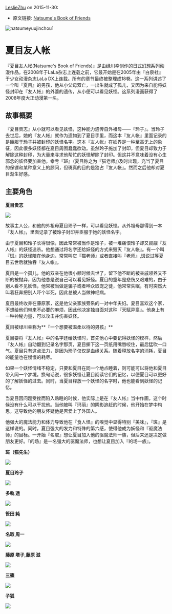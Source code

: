 [LeslieZhu](https://github.com/LeslieZhu) on 2015-11-30:


- 原文链接: [Natsume's Book of Friends](https://en.wikipedia.org/wiki/Natsume%27s_Book_of_Friends)

![natsumeyuujinchou1](https://cloud.githubusercontent.com/assets/2840435/11476460/d4b5341e-97bd-11e5-9bf6-015ccb2ef8e3.gif)

# 夏目友人帐

『夏目友人帐(Natsume's Book of Friends)』是由绿川幸创作的日式幻想系列动漫作品。在2008年于LaLa杂志上连载之前，它最开始是在2005年由『白泉社』于少女动漫杂志LaLa DX上连载。所有的章节最终被整理成18卷。这一系列讲述了一个叫『夏目』的男孩，他从小父母双亡，一出生就成了孤儿，又因为来自能将妖怪封印在『友人帐』的外婆的遗传，从小便可以看见妖怪。这系列漫画获得了2008年度大正动漫第一名。


## 故事概要


『夏目贵志』从小就可以看见妖怪，这种能力遗传自外祖母——『玲子』。当玲子去世后，她的『友人帐』就作为遗物到了夏目手里，而这本『友人帐』里面记录的是臣服于玲子并被封印的妖怪名字。这本『友人帐』在妖界是一种至高无上的象征，因此很多妖怪都在夏目周围蠢蠢欲动。虽然玲子施加了封印，但夏目却致力于解除这种封印，为大量来寻求他帮忙的妖怪解除了封印。但这并不意味着没有心生邪念的妖怪要加害他。幸亏『斑』（夏目称之为『猫老师』)及时出现，充当了夏目的保镖和某种意义上的顾问，但斑真的目的是独占『友人帐』。然而之后他却对夏目渐生好感。


## 主要角色


**夏目贵志**


![](https://raw.githubusercontent.com/LeslieZhu/MinYi/master/images/%E5%A4%8F%E7%9B%AE.png)

故事主人公，和他的外祖母夏目玲子一样，可以看见妖怪。从外祖母那得到一本『友人帐』，里面记录了被玲子封印并臣服于她的妖怪名字。
    
由于夏目和玲子长得很像，因此常常被当作是玲子，被一堆痛恨玲子却又觊觎『友人帐』的妖怪追杀。他想通过将名字还给妖怪的方式来毁灭『友人帐』。有一个叫『斑』的妖怪陪在他身边，常常叫它『猫老师』或者直接叫『老师』,斑说过等夏目去世后就独吞『友人帐』。
    
夏目是一个孤儿，他的双亲在他很小额时候去世了，留下他不断的被亲戚领养又不断的被抛弃，因为他总是说自己可以看见妖怪。夏目的童年是悲伤又艰难的，由于别人看不见妖怪，他常被当做是骗子或者哗众取宠之徒，他常常失眠，有时突然大叫着狂奔把别人吓个半死，因此总被人当做神经病。


夏目最终收养在藤原家，这是他父亲家族旁系的一对中年夫妇。夏目喜欢这个家，不想给他们带来不必要的麻烦，因此他决定独自面对这种『天赋异禀』。他身上有一种神秘力量，可以攻击并伤害妖怪。


夏目被绿川幸称为**『一个想要被温柔以待的男孩』**

夏目要将『友人帐』中的名字还给妖怪时，首先他心中要记得妖怪的模样，然后『友人帐』自动翻到记录名字那页，夏目撕下这一页纸用嘴唇咬住，最后猛吹一口气。夏目只有这点法力，是因为玲子仅仅是血缘关系。随着释放名字的消耗，夏目的能量也在慢慢的耗尽。

如果一个妖怪情绪不稳定，只要和夏目在同一个地点睡着，则可能可以将他和夏目带入同一个梦境。换句话说，很多妖怪让夏目阅读它们的记忆，以便夏目可以更好的了解妖怪的过去。同时，当夏目释放一个妖怪的名字时，他也能看到妖怪的记忆。

当夏目因问题受挫而陷入熟睡的时候，他实际上是在『友人帐』当中作画，这个时候没有什么可以干扰他。当他被叫『玛丽』的阴影追赶的时候，他开始在梦中构思，这导致他的朋友怀疑他是否爱上了外国人。

他强大的魔法能力和体力导致他在『食人怪』的嗅觉中显得特别『美味』，『斑』是这样说的。同时，夏目强大的发力和特殊的第六感，使得他成为妖怪和『驱魔法师』的目标。一开始『名取』想让夏目加入他的驱魔法师一族，但后来还是决定做朋友更好。『的场』是一名强大的驱魔法师，也想让夏目加入『的场一族』。

**斑（猫先生）**
    
![](https://raw.githubusercontent.com/LeslieZhu/MinYi/master/images/%E6%96%91.png)

**夏目玲子**


![](https://raw.githubusercontent.com/LeslieZhu/MinYi/master/images/%E7%8E%B2%E5%AD%90.png)



**多軌 透**

![](https://raw.githubusercontent.com/LeslieZhu/MinYi/master/images/%E5%A4%9A%E8%BD%A8%E9%80%8F.png)

**笹田 純**

![](https://raw.githubusercontent.com/LeslieZhu/MinYi/master/images/%E7%AC%B9%E7%94%B0%E7%B4%94.png)

**名取 周一**

![](https://raw.githubusercontent.com/LeslieZhu/MinYi/master/images/%E5%90%8D%E5%8F%96%E5%91%A8%E4%B8%80.png)




**藤原 塔子,藤原 滋**


![](https://raw.githubusercontent.com/LeslieZhu/MinYi/master/images/%E8%97%A4%E5%8E%9F%E5%A4%AB%E5%A6%87.png)

**三篠**

![](https://raw.githubusercontent.com/LeslieZhu/MinYi/master/images/%E4%B8%89%E7%AF%A0.png)

**子狐**

![](https://raw.githubusercontent.com/LeslieZhu/MinYi/master/images/%E5%AD%90%E7%8B%902.png)

